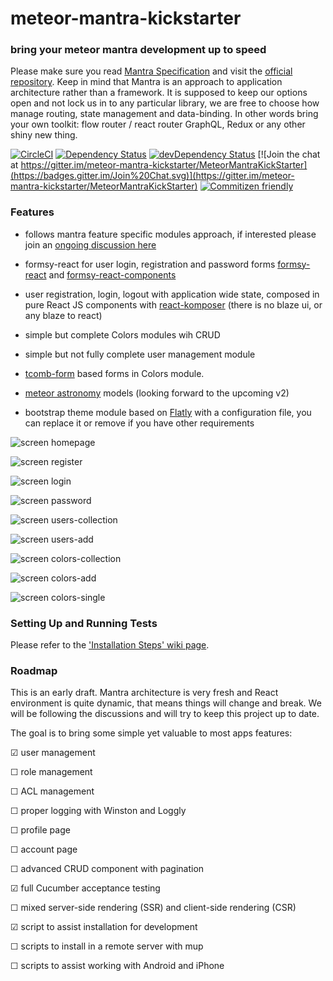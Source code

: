 
# meteor-mantra-kickstarter

### bring your meteor mantra development up to speed

Please make sure you read [Mantra Specification](https://kadirahq.github.io/mantra/) and visit the [official repository](https://github.com/kadirahq/mantra). Keep in mind that Mantra is an approach to application architecture rather than a framework. It is supposed to keep our options open and not lock us in to any particular library, we are free to choose how manage routing, state management and data-binding. In other words bring your own toolkit: flow router / react router GraphQL, Redux or any other shiny new thing.

[![CircleCI](https://circleci.com/gh/warehouseman/meteor-mantra-kickstarter/tree/v0.2.1.svg?style=svg)](https://circleci.com/gh/warehouseman/meteor-mantra-kickstarter/tree/v0.2.1)  [![Dependency Status](https://david-dm.org/warehouseman/meteor-mantra-kickstarter/v0.2.1/status.svg)](https://david-dm.org/warehouseman/meteor-mantra-kickstarter/v0.2.1)  [![devDependency Status](https://david-dm.org/warehouseman/meteor-mantra-kickstarter/v0.2.1/dev-status.svg)](https://david-dm.org/warehouseman/meteor-mantra-kickstarter/v0.2.1?type=dev)  [![Join the chat at https://gitter.im/meteor-mantra-kickstarter/MeteorMantraKickStarter](https://badges.gitter.im/Join%20Chat.svg)](https://gitter.im/meteor-mantra-kickstarter/MeteorMantraKickStarter)  [![Commitizen friendly](https://img.shields.io/badge/commitizen-friendly-brightgreen.svg)](http://commitizen.github.io/cz-cli/)

### Features

* follows mantra feature specific modules approach, if interested please join an [ongoing discussion here](https://github.com/kadirahq/mantra/issues/3)

* formsy-react for user login, registration and password forms [formsy-react](https://github.com/christianalfoni/formsy-react) and [formsy-react-components](https://github.com/twisty/formsy-react-components)

* user registration, login, logout with application wide state, composed in pure React JS components with [react-komposer](https://github.com/kadirahq/react-komposer) (there is no blaze ui, or any blaze to react)

* simple but complete Colors modules wih CRUD

* simple but not fully complete user management module

* [tcomb-form](https://github.com/gcanti/tcomb-form) based forms in Colors module.

* [meteor astronomy](https://github.com/jagi/meteor-astronomy) models (looking forward to the upcoming v2)

* bootstrap theme module based on [Flatly](https://bootswatch.com/flatly/) with a configuration file, you can replace it or remove if you have other requirements


![screen homepage](public/screens/homepage.png)

![screen register](public/screens/register.png)

![screen login](public/screens/login.png)

![screen password](public/screens/password.png)

![screen users-collection](public/screens/users.collection.png)

![screen users-add](public/screens/users.add.png)

![screen colors-collection](public/screens/colors.collection.png)

![screen colors-add](public/screens/colors.add.png)

![screen colors-single](public/screens/colors.single.png)

### Setting Up and Running Tests

Please refer to the ['Installation Steps' wiki page](https://github.com/warehouseman/meteor-mantra-kickstarter/wiki/Installation-steps).

### Roadmap

This is an early draft. Mantra architecture is very fresh and React environment is quite dynamic, that means things will change and break. We will be following the discussions and will try to keep this project up to date.

The goal is to bring some simple yet valuable to most apps features:

☑  user management

☐  role management

☐  ACL management

☐  proper logging with Winston and Loggly

☐  profile page

☐  account page

☐  advanced CRUD component with pagination

☑  full Cucumber acceptance testing

☐  mixed server-side rendering (SSR) and client-side rendering (CSR)

☑  script to assist installation for development

☐  scripts to install in a remote server with mup

☐  scripts to assist working with Android and iPhone

